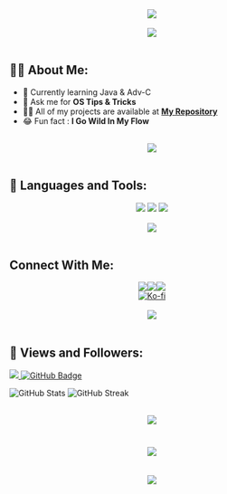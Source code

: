<div align="center">
    <img src="https://readme-typing-svg.herokuapp.com/?font=Righteous&size=35&center=true&vCenter=true&width=500&height=70&duration=4000&lines=Hi+There!+👋;+I'm+ALPHA.DEV!+😎;&textColor=332E28" />
</div>


<!-- Break Line -->
<br>
<div align="center">
    <img src="https://user-images.githubusercontent.com/73097560/115834477-dbab4500-a447-11eb-908a-139a6edaec5c.gif" />
</div>
<br>
<!---------------->



## 🙋‍♂️ About Me:
- 🐍 Currently learning Java & Adv-C
- 💬 Ask me for **OS Tips & Tricks**
- 👨‍💻 All of my projects are available at **[My Repository](https://github.com/tarek-alliani?tab=repositories)**
- 😂 Fun fact : **I Go Wild In My Flow**


<!-- Break Line -->
<br>
<div align="center">
    <img src="https://user-images.githubusercontent.com/73097560/115834477-dbab4500-a447-11eb-908a-139a6edaec5c.gif" />
</div>
<br>
<!---------------->


## 🚀 Languages and Tools:
<div align="center">
    <img src="https://skillicons.dev/icons?i=" />
    <img src="https://skillicons.dev/icons?i=" />
    <img src="https://skillicons.dev/icons?i=" />
</div>


<!-- Break Line -->
<br>
<div align="center">
    <img src="https://user-images.githubusercontent.com/73097560/115834477-dbab4500-a447-11eb-908a-139a6edaec5c.gif" />
</div>
<br>
<!---------------->


##  Connect With Me:
<div align="center">
  <a href="" target="_blank">
    <img src="https://img.shields.io/badge/LinkedIn-0077B5?style=for-the-badge&logo=linkedin&logoColor=white" target="_blank"/></a><a href="alphafreecs23@gmail.com"><img src="https://img.shields.io/badge/Gmail-333333?style=for-the-badge&logo=gmail&logoColor=red"/></a><a href="YOUR_PORTFOLIO_WEBSITE_URL"><img src="https://img.shields.io/badge/Portfolio-0077B5?style=for-the-badge&logoColor=white"/><br></a><a href="https://ko-fi.com/T6T310VS8E"><img src="https://ko-fi.com/img/githubbutton_sm.svg" alt="Ko-fi" /></a>
</div>


<!-- Break Line -->
<br>
<div align="center">
    <img src="https://user-images.githubusercontent.com/73097560/115834477-dbab4500-a447-11eb-908a-139a6edaec5c.gif" />
</div>
<br>
<!---------------->

## 💜 Views and Followers:

<a href="https://github.com/tarek-alliani/github-profile-views-counter">
    <img src="https://komarev.com/ghpvc/?username=tarek-alliani">
</a>
<a href="https://github.com/tarek-alliani?tab=followers"><img src="https://img.shields.io/github/followers/tarek-alliani?label=Followers&style=social" alt="GitHub Badge"></a>

![GitHub Stats](http://github-profile-summary-cards.vercel.app/api/cards/stats?username=tarek-alliani&theme=tokyonight)
![GitHub Streak](https://streak-stats.demolab.com?user=tarek-alliani&theme=tokyonight&hide_border=true&date_format=j%20M%5B%20Y%5D&card_width=480)


<!-- Break Line -->
<br>
<div align="center">
    <img src="https://user-images.githubusercontent.com/73097560/115834477-dbab4500-a447-11eb-908a-139a6edaec5c.gif" />
</div>
<br>
<!---------------->


<h3 align="center">
    <img src="https://readme-typing-svg.herokuapp.com/?font=Righteous&size=25&center=true&vCenter=true&width=500&height=70&duration=4000&lines=Thanks+for+visiting!+🥰;+Pass+me+a+message+on+Linkedin+📮!;I'm+Long+Life+Learner+🧑‍🎓">
</h3>


<!-- Break Line -->
<br>
<div align="center">
    <img src="https://user-images.githubusercontent.com/73097560/115834477-dbab4500-a447-11eb-908a-139a6edaec5c.gif" />
</div>
<br>
<!---------------->
